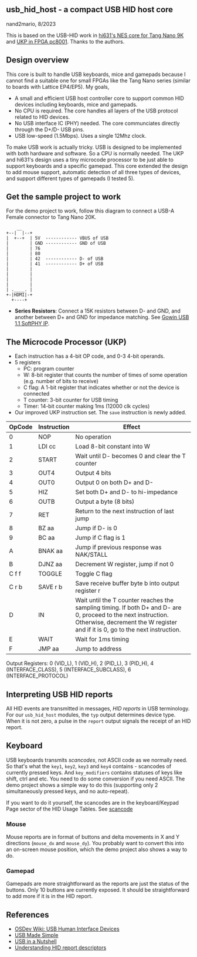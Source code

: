 ## usb_hid_host - a compact USB HID host core

nand2mario, 8/2023

This is based on the USB-HID work in [hi631's NES core for Tang Nano 9K](https://qiita.com/hi631/items/4f263ca676e4be14b9f8)
and [UKP in FPGA pc8001](http://kwhr0.g2.xrea.com/hard/pc8001.html). Thanks to the authors.

## Design overview

This core is built to handle USB keyboards, mice and gamepads because I cannot find a suitable one for small FPGAs like the Tang Nano series (similar to boards with Lattice EP4/EP5). My goals,

  * A small and efficient USB host controller core to support common HID devices including keyboards, mice and gamepads.
  * No CPU is required. The core handles all layers of the USB protocol related to HID devices.
  * No USB interface IC (PHY) needed. The core communciates directly through the D+/D- USB pins.
  * USB low-speed (1.5Mbps). Uses a single 12Mhz clock. 

To make USB work is actually tricky. USB is designed to be implemented with both hardware and software. So a CPU is normally needed. The UKP and hi631's design uses a tiny microcode processor to be just able to support keyboards and a specific gamepad. This core extended the design to add mouse support, automatic detection of all three types of devices, and support different types of gamepads (I tested 5).


## Get the sample project to work 

For the demo project to work, follow this diagram to connect a USB-A Female connector to Tang Nano 20K.
```
    __ 
+--|  |--+
|  +--+  | 5V  ------------ VBUS of USB
|        | GND ------------ GND of USB
|        | 76    
|        | 80              
|        | 42  ------------ D- of USB
|        | 41  ------------ D+ of USB
|        | 
|        |
|        |
|        |
| .____. |
+-|HDMI|-+
  +----+
```

* **Series Resistors**: Connect a 15K resistors between D- and GND, and another between D+ and GND for impedance matching. See [Gowin USB 1.1 SoftPHY IP](https://www.gowinsemi.com/upload/database_doc/1328/document/6073e6c99b401.pdf).

## The Microcode Processor (UKP)
* Each instruction has a 4-bit OP code, and 0-3 4-bit operands.
* 5 registers
  * PC: program counter
  * W: 8-bit register that counts the number of times of some operation (e.g. number of bits to receive)
  * C flag: A 1-bit register that indicates whether or not the device is connected
  * T counter: 3-bit counter for USB timing
  * Timer: 14-bit counter making 1ms (12000 clk cycles)
* Our improved UKP instruction set. The `save` instruction is newly added.

| OpCode | Instruction | Effect |
|--------|-------------|------|
| 0      | NOP         | No operation |
| 1      | LDI cc      | Load 8-bit constant into W |
| 2      | START       | Wait until D- becomes 0 and clear the T counter |
| 3      | OUT4        | Output 4 bits |
| 4      | OUT0        | Output 0 on both D+ and D- |
| 5      | HIZ         | Set both D+ and D- to hi-impedance |
| 6      | OUTB        | Output a byte (8 bits) |
| 7      | RET         | Return to the next instruction of last jump |
| 8      | BZ aa       | Jump if D- is 0 |
| 9      | BC aa	     | Jump if C flag is 1 |
| A      | BNAK aa	   | Jump if previous response was NAK/STALL |
| B      | DJNZ aa	   | Decrement W register, jump if not 0 |
| C f f  | TOGGLE      | Toggle C flag |
| C r b  | SAVE r b    | Save receive buffer byte b into output register r  |
| D      | IN          | Wait until the T counter reaches the sampling timing. If both D+ and D- are 0, proceed to the next instruction. Otherwise, decrement the W register and if it is 0, go to the next instruction. |
| E      | WAIT	       | Wait for 1ms timing |
| F      | JMP aa      | Jump to address |

Output Registers: 0 (VID_L), 1 (VID_H), 2 (PID_L), 3 (PID_H), 4 (INTERFACE_CLASS), 5 (INTERFACE_SUBCLASS), 6 (INTERFACE_PROTOCOL)

## Interpreting USB HID reports

All HID events are transmitted in messages, *HID reports* in USB terminology. For our `usb_hid_host` modules, the `typ` output determines device type. When it is not zero, a pulse in the `report` output signals the receipt of an HID report.

## Keyboard

USB keyboards transmits *scancodes*, not ASCII code as we normally need. So that's what the `key1`, `key2`, `key3` and `key4` contains - scancodes of currently pressed keys. And `key_modifiers` contains statuses of keys like shift, ctrl and etc. You need to do some conversion if you need ASCII. The demo project shows a simple way to do this (supporting only 2 simultaneously pressed keys, and no auto-repeat). 

If you want to do it yourself, the scancodes are in the keyboard/Keypad Page sector of the HID Usage Tables. See [scancode](https://gist.github.com/MightyPork/6da26e382a7ad91b5496ee55fdc73db2)

### Mouse

Mouse reports are in format of buttons and delta movements in X and Y directions (`mouse_dx` and `mouse_dy`). You probably want to convert this into an on-screen mouse position, which the demo project also shows a way to do.

### Gamepad

Gamepads are more straightforward as the reports are just the status of the buttons. Only 10 buttons are currently exposed. It should be straightforward to add more if it is in the HID report.

## References

* [OSDev Wiki: USB Human Interface Devices](https://wiki.osdev.org/USB_Human_Interface_Devices)
* [USB Made Simple](https://www.usbmadesimple.co.uk/)
* [USB in a Nutshell](https://www.beyondlogic.org/usbnutshell/usb1.shtml)
* [Understanding HID report descriptors](http://who-t.blogspot.com/2018/12/understanding-hid-report-descriptors.html)

